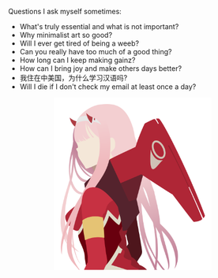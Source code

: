 Questions I ask myself sometimes:
   
- What's truly essential and what is not important?
- Why minimalist art so good?
- Will I ever get tired of being a weeb?
- Can you really have too much of a good thing?
- How long can I keep making gainz?
- How can I bring joy and make others days better?
- 我住在中美国，为什么学习汉语吗?
- Will I die if I don't check my email at least once a day?

<p align="center">
    <img height="350" src="zero_two.svg"/>
</p>
